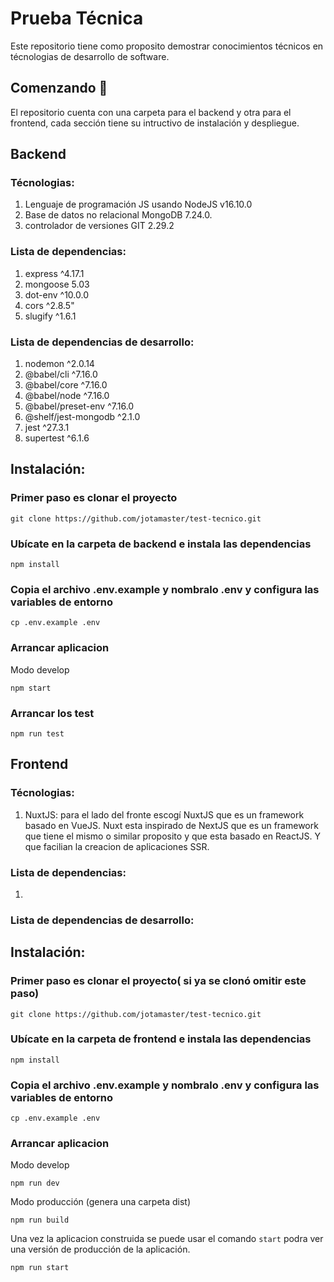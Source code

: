 

# Prueba Técnica

Este repositorio tiene como  proposito demostrar conocimientos técnicos en técnologias de desarrollo de software.

## Comenzando 🚀

El repositorio cuenta con una carpeta para el backend y otra para el frontend, cada sección tiene su intructivo de instalación y despliegue.



## Backend 

### Técnologias:

1. Lenguaje de programación JS usando NodeJS v16.10.0
2. Base de datos no relacional MongoDB 7.24.0.
3. controlador de versiones GIT 2.29.2

### Lista de dependencias:

1. express ^4.17.1
2. mongoose 5.03
3. dot-env ^10.0.0
3. cors ^2.8.5"
4. slugify ^1.6.1

### Lista de dependencias de desarrollo:

1. nodemon ^2.0.14
2. @babel/cli ^7.16.0
3. @babel/core ^7.16.0
4. @babel/node ^7.16.0
5. @babel/preset-env ^7.16.0
6.  @shelf/jest-mongodb ^2.1.0
7. jest ^27.3.1
8. supertest ^6.1.6

## Instalación:
### Primer paso es clonar el proyecto
```
git clone https://github.com/jotamaster/test-tecnico.git
```

### Ubícate en la carpeta de backend e instala las dependencias 
```
npm install
```

### Copia el archivo .env.example y nombralo .env  y configura las variables de entorno
```
cp .env.example .env
```
### Arrancar aplicacion
Modo develop
```
npm start
```

### Arrancar los test 
```
npm run test
```


## Frontend 

### Técnologias:

1. NuxtJS: para el lado del fronte escogí NuxtJS  que es un framework basado en VueJS. Nuxt esta inspirado de NextJS que es un framework que tiene el mismo o similar proposito  y que esta basado en ReactJS. Y que facilian la creacion de aplicaciones SSR.

### Lista de dependencias:

1. 

### Lista de dependencias de desarrollo:



## Instalación:
### Primer paso es clonar el proyecto( si ya se clonó omitir este paso)
```
git clone https://github.com/jotamaster/test-tecnico.git
```

### Ubícate en la carpeta de frontend e instala las dependencias 
```
npm install
```

### Copia el archivo .env.example y nombralo .env  y configura las variables de entorno
```
cp .env.example .env
```

### Arrancar aplicacion
Modo develop
```
npm run dev
```
Modo producción (genera una carpeta dist)
```
npm run build
```
Una vez la aplicacion construida se puede usar el comando `start` podra ver una  versión de producción de la aplicación.
```
npm run start
```
 





